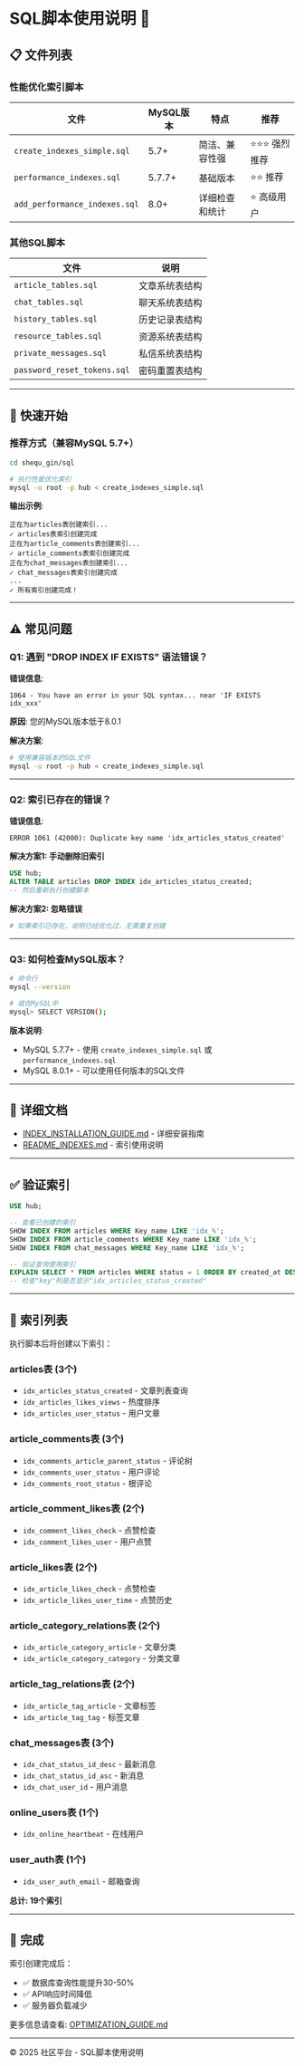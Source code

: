 # SQL脚本使用说明 📁

## 📋 文件列表

### 性能优化索引脚本

| 文件 | MySQL版本 | 特点 | 推荐 |
|-----|----------|------|------|
| `create_indexes_simple.sql` | 5.7+ | 简洁、兼容性强 | ⭐⭐⭐ 强烈推荐 |
| `performance_indexes.sql` | 5.7.7+ | 基础版本 | ⭐⭐ 推荐 |
| `add_performance_indexes.sql` | 8.0+ | 详细检查和统计 | ⭐ 高级用户 |

### 其他SQL脚本

| 文件 | 说明 |
|-----|------|
| `article_tables.sql` | 文章系统表结构 |
| `chat_tables.sql` | 聊天系统表结构 |
| `history_tables.sql` | 历史记录表结构 |
| `resource_tables.sql` | 资源系统表结构 |
| `private_messages.sql` | 私信系统表结构 |
| `password_reset_tokens.sql` | 密码重置表结构 |

---

## 🚀 快速开始

### 推荐方式（兼容MySQL 5.7+）

```bash
cd shequ_gin/sql

# 执行性能优化索引
mysql -u root -p hub < create_indexes_simple.sql
```

**输出示例**:
```
正在为articles表创建索引...
✓ articles表索引创建完成
正在为article_comments表创建索引...
✓ article_comments表索引创建完成
正在为chat_messages表创建索引...
✓ chat_messages表索引创建完成
...
✓ 所有索引创建完成！
```

---

## ⚠️ 常见问题

### Q1: 遇到 "DROP INDEX IF EXISTS" 语法错误？

**错误信息**:
```
1064 - You have an error in your SQL syntax... near 'IF EXISTS idx_xxx'
```

**原因**: 您的MySQL版本低于8.0.1

**解决方案**:
```bash
# 使用兼容版本的SQL文件
mysql -u root -p hub < create_indexes_simple.sql
```

---

### Q2: 索引已存在的错误？

**错误信息**:
```
ERROR 1061 (42000): Duplicate key name 'idx_articles_status_created'
```

**解决方案1: 手动删除旧索引**
```sql
USE hub;
ALTER TABLE articles DROP INDEX idx_articles_status_created;
-- 然后重新执行创建脚本
```

**解决方案2: 忽略错误**
```bash
# 如果索引已存在，说明已经优化过，无需重复创建
```

---

### Q3: 如何检查MySQL版本？

```bash
# 命令行
mysql --version

# 或在MySQL中
mysql> SELECT VERSION();
```

**版本说明**:
- MySQL 5.7.7+ - 使用 `create_indexes_simple.sql` 或 `performance_indexes.sql`
- MySQL 8.0.1+ - 可以使用任何版本的SQL文件

---

## 📖 详细文档

- [INDEX_INSTALLATION_GUIDE.md](./INDEX_INSTALLATION_GUIDE.md) - 详细安装指南
- [README_INDEXES.md](./README_INDEXES.md) - 索引使用说明

---

## ✅ 验证索引

```sql
USE hub;

-- 查看已创建的索引
SHOW INDEX FROM articles WHERE Key_name LIKE 'idx_%';
SHOW INDEX FROM article_comments WHERE Key_name LIKE 'idx_%';
SHOW INDEX FROM chat_messages WHERE Key_name LIKE 'idx_%';

-- 验证查询使用索引
EXPLAIN SELECT * FROM articles WHERE status = 1 ORDER BY created_at DESC LIMIT 20;
-- 检查"key"列是否显示"idx_articles_status_created"
```

---

## 🎯 索引列表

执行脚本后将创建以下索引：

### articles表 (3个)
- `idx_articles_status_created` - 文章列表查询
- `idx_articles_likes_views` - 热度排序
- `idx_articles_user_status` - 用户文章

### article_comments表 (3个)
- `idx_comments_article_parent_status` - 评论树
- `idx_comments_user_status` - 用户评论
- `idx_comments_root_status` - 根评论

### article_comment_likes表 (2个)
- `idx_comment_likes_check` - 点赞检查
- `idx_comment_likes_user` - 用户点赞

### article_likes表 (2个)
- `idx_article_likes_check` - 点赞检查
- `idx_article_likes_user_time` - 点赞历史

### article_category_relations表 (2个)
- `idx_article_category_article` - 文章分类
- `idx_article_category_category` - 分类文章

### article_tag_relations表 (2个)
- `idx_article_tag_article` - 文章标签
- `idx_article_tag_tag` - 标签文章

### chat_messages表 (3个)
- `idx_chat_status_id_desc` - 最新消息
- `idx_chat_status_id_asc` - 新消息
- `idx_chat_user_id` - 用户消息

### online_users表 (1个)
- `idx_online_heartbeat` - 在线用户

### user_auth表 (1个)
- `idx_user_auth_email` - 邮箱查询

**总计: 19个索引**

---

## 🎊 完成

索引创建完成后：
- ✅ 数据库查询性能提升30-50%
- ✅ API响应时间降低
- ✅ 服务器负载减少

更多信息请查看: [OPTIMIZATION_GUIDE.md](../../OPTIMIZATION_GUIDE.md)

---

© 2025 社区平台 - SQL脚本使用说明


